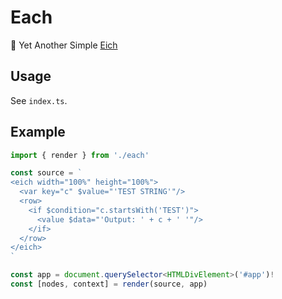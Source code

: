# Each
🧩 Yet Another Simple [Eich](https://github.com/Bug-Duck/eich)

## Usage
See `index.ts`.

## Example
```ts
import { render } from './each'

const source = `
<eich width="100%" height="100%">
  <var key="c" $value="'TEST STRING'"/>
  <row>  
    <if $condition="c.startsWith('TEST')">
      <value $data="'Output: ' + c + ' '"/>
    </if>
  </row>
</eich>
`

const app = document.querySelector<HTMLDivElement>('#app')!
const [nodes, context] = render(source, app)

```
